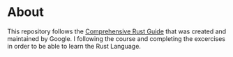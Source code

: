 # About

This repository follows the [Comprehensive Rust Guide](https://google.github.io/comprehensive-rust) that was created and maintained by Google. I following the course and completing the excercises in order to be able to learn the Rust Language.
